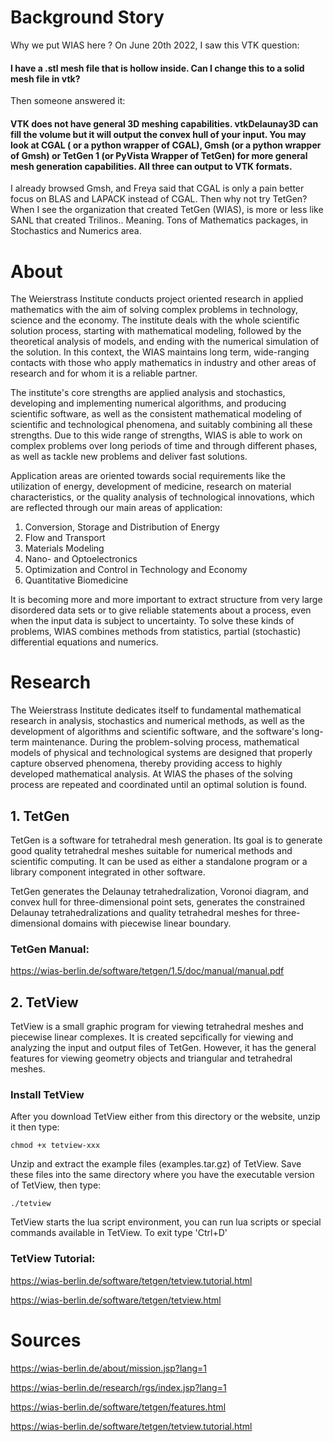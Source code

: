 # Background Story
Why we put WIAS here ?
On June 20th 2022, I saw this VTK question:
#### I have a .stl mesh file that is hollow inside. Can I change this to a solid mesh file in vtk? 

Then someone answered it:

#### VTK does not have general 3D meshing capabilities. vtkDelaunay3D can fill the volume but it will output the convex hull of your input. You may look at CGAL ( or a python wrapper of CGAL), Gmsh (or a python wrapper of Gmsh) or TetGen 1 (or PyVista Wrapper of TetGen) for more general mesh generation capabilities. All three can output to VTK formats.

I already browsed Gmsh, and Freya said that CGAL is only a pain better focus on BLAS and LAPACK instead of CGAL. Then why not try TetGen?
When I see the organization that created TetGen (WIAS), is more or less like SANL that created Trilinos.. Meaning. Tons of Mathematics packages, in Stochastics and Numerics area. 

# About
The Weierstrass Institute conducts project oriented research in applied mathematics with the aim of solving complex problems in technology, science and the economy. The institute deals with the whole scientific solution process, starting with mathematical modeling, followed by the theoretical analysis of models, and ending with the numerical simulation of the solution. In this context, the WIAS maintains long term, wide-ranging contacts with those who apply mathematics in industry and other areas of research and for whom it is a reliable partner.

The institute's core strengths are applied analysis and stochastics, developing and implementing numerical algorithms, and producing scientific software, as well as the consistent mathematical modeling of scientific and technological phenomena, and suitably combining all these strengths. Due to this wide range of strengths, WIAS is able to work on complex problems over long periods of time and through different phases, as well as tackle new problems and deliver fast solutions.

Application areas are oriented towards social requirements like the utilization of energy, development of medicine, research on material characteristics, or the quality analysis of technological innovations, which are reflected through our main areas of application: 
1. Conversion, Storage and Distribution of Energy
2. Flow and Transport 
3. Materials Modeling
4. Nano- and Optoelectronics
5. Optimization and Control in Technology and Economy
6. Quantitative Biomedicine

It is becoming more and more important to extract structure from very large disordered data sets or to give reliable statements about a process, even when the input data is subject to uncertainty. To solve these kinds of problems, WIAS combines methods from statistics, partial (stochastic) differential equations and numerics.

# Research
The Weierstrass Institute dedicates itself to fundamental mathematical research in analysis, stochastics and numerical methods, as well as the development of algorithms and scientific software, and the software's long-term maintenance. During the problem-solving process, mathematical models of physical and technological systems are designed that properly capture observed phenomena, thereby providing access to highly developed mathematical analysis. At WIAS the phases of the solving process are repeated and coordinated until an optimal solution is found.

## 1. TetGen
TetGen is a software for tetrahedral mesh generation. Its goal is to generate good quality tetrahedral meshes suitable for numerical methods and scientific computing. It can be used as either a standalone program or a library component integrated in other software.

TetGen generates the Delaunay tetrahedralization, Voronoi diagram, and convex hull for three-dimensional point sets, generates the constrained Delaunay tetrahedralizations and quality tetrahedral meshes for three-dimensional domains with piecewise linear boundary.

### TetGen Manual:

https://wias-berlin.de/software/tetgen/1.5/doc/manual/manual.pdf


## 2. TetView
TetView is a small graphic program for viewing tetrahedral meshes and piecewise linear complexes. It is created sepcifically for viewing and analyzing the input and output files of TetGen. However, it has the general features for viewing geometry objects and triangular and tetrahedral meshes.

### Install TetView
After you download TetView either from this directory or the website, unzip it then type:
```
chmod +x tetview-xxx
```
Unzip and extract the example files (examples.tar.gz) of TetView. Save these files into the same directory where you have the executable version of TetView, then type:
```
./tetview
```
TetView starts the lua script environment, you can run lua scripts or special commands available in TetView. To exit type 'Ctrl+D'

### TetView Tutorial:

https://wias-berlin.de/software/tetgen/tetview.tutorial.html

https://wias-berlin.de/software/tetgen/tetview.html

# Sources
https://wias-berlin.de/about/mission.jsp?lang=1

https://wias-berlin.de/research/rgs/index.jsp?lang=1

https://wias-berlin.de/software/tetgen/features.html

https://wias-berlin.de/software/tetgen/tetview.tutorial.html
